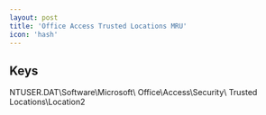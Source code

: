 ```yaml
---
layout: post
title: 'Office Access Trusted Locations MRU'
icon: 'hash'
---
```


## Keys

NTUSER.DAT\Software\Microsoft\ Office\Access\Security\ Trusted Locations\Location2


